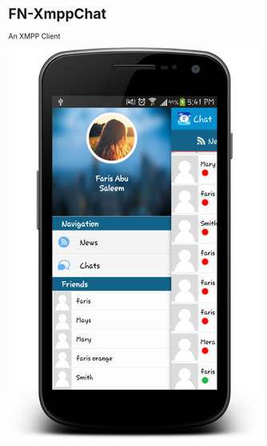 FN-XmppChat
===========

An XMPP Client


![Alt text](snapshots/device-2014-12-15-174240.png?raw=true "Optional Title")
